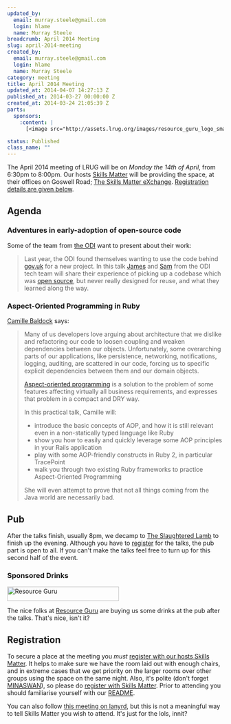 ```yaml
--- 
updated_by: 
  email: murray.steele@gmail.com
  login: hlame
  name: Murray Steele
breadcrumb: April 2014 Meeting
slug: april-2014-meeting
created_by: 
  email: murray.steele@gmail.com
  login: hlame
  name: Murray Steele
category: meeting
title: April 2014 Meeting
updated_at: 2014-04-07 14:27:13 Z
published_at: 2014-03-27 00:00:00 Z
created_at: 2014-03-24 21:05:39 Z
parts: 
  sponsors: 
    :content: |
      [<image src="http://assets.lrug.org/images/resource_guru_logo_small.png" width="120" height="15" alt="Resource Guru" title="Resource Guru Logo"/>](http://resourceguruapp.com/jobs/)

status: Published
class_name: ""
---
```


The April 2014 meeting of LRUG will be on *Monday the 14th of April*, from 6:30pm to 8:00pm.  Our hosts [Skills Matter](http://skillsmatter.com/) will be providing the space, at their offices on Goswell Road; [The Skills Matter eXchange](https://skillsmatter.com/locations/96-skills-matter-exchange).  <a href="#apr14registration">Registration details are given below</a>.

Agenda
------

### Adventures in early-adoption of open-source code 

Some of the team from [the ODI](http://theodi.org/) want to present about their work:

> Last year, the ODI found themselves wanting to use the
> code behind [gov.uk](http://www.gov.uk) for a new project. 
> In this talk [James](https://theodi.org/team/james-smith) 
> and [Sam](https://theodi.org/team/sam-pikesley) from the ODI 
> tech team will share their experience of picking up a codebase
> which was [open source](https://github.com/alphagov), but never 
> really designed for reuse, and what they learned along the way.

### Aspect-Oriented Programming in Ruby

[Camille Baldock](http://camillebaldock.co.uk/) says:

> Many of us developers love arguing about architecture that
> we dislike and refactoring our code to loosen coupling and
> weaken dependencies between our objects. Unfortunately, 
> some overarching parts of our applications, like persistence,
> networking, notifications, logging, auditing, are scattered
> in our code, forcing us to specific explicit dependencies
> between them and our domain objects. 
>
> [Aspect-oriented programming](http://en.wikipedia.org/wiki/Aspect-oriented_programming)
> is a solution to the problem of some features affecting 
> virtually all business requirements, and expresses that problem
> in a compact and DRY way. 
>
> In this practical talk, Camille will:
>
> * introduce the basic concepts of AOP, and how it is still relevant even in a non-statically typed language like Ruby
> * show you how to easily and quickly leverage some AOP principles in your Rails application
> * play with some AOP-friendly constructs in Ruby 2, in particular TracePoint
> * walk you through two existing Ruby frameworks to practice Aspect-Oriented Programming
>
> She will even attempt to prove that not all things coming from the Java world are necessarily bad.

Pub
---

After the talks finish, usually 8pm, we decamp to [The Slaughtered Lamb](http://www.theslaughteredlambpub.com/) to finish up the evening.  Although you have to [register](#apr14registration) for the talks, the pub part is open to all.  If you can't make the talks feel free to turn up for this second half of the event.

### Sponsored Drinks

[<image src="http://assets.lrug.org/images/resource_guru_logo_medium.png" width="260" height="33" alt="Resource Guru" title="Resource Guru Logo"/>](http://resourceguruapp.com/jobs/)

The nice folks at [Resource Guru](http://resourceguruapp.com/) are buying us some drinks at the pub after the talks.  That's nice, isn't it?


Registration <a name="apr14registration">&nbsp;</a>
---------------------------------------------------

To secure a place at the meeting you *must* [register with our hosts Skills Matter](https://skillsmatter.com/meetups/6307-adventures-in-early-adoption-of-open-source-code).  It helps to make sure we have the room laid out with enough chairs, and in extreme cases that we get priority on the larger rooms over other groups using the space on the same night.  Also, it's polite (don't forget [MINASWAN](http://oreilly.com/ruby/excerpts/ruby-learning-rails/ruby-glossary.html#I_indexterm_d1e32036)), so please do [register with Skills Matter](https://skillsmatter.com/meetups/6307-adventures-in-early-adoption-of-open-source-code).  Prior to attending you should familiarise yourself with our [README](http://readme.lrug.org/).

You can also follow [this meeting on lanyrd](http://lanyrd.com/2014/lrug-april/), but this is not a meaningful way to tell Skills Matter you wish to attend.  It's just for the lols, innit?
